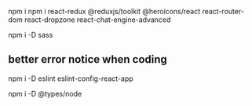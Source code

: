 npm i
npm i react-redux @reduxjs/toolkit @heroicons/react react-router-dom react-dropzone react-chat-engine-advanced

npm i -D sass

## better error notice when coding
npm i -D eslint eslint-config-react-app 

npm i -D @types/node